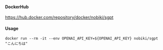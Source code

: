 #### DockerHub

https://hub.docker.com/repository/docker/nobiki/sgpt

#### Usage

```
docker run --rm -it --env OPENAI_API_KEY=${OPENAI_API_KEY} nobiki/sgpt "こんにちは"
```
